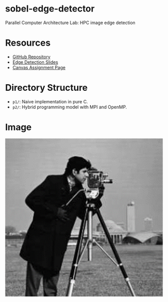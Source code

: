 # sobel-edge-detector
Parallel Computer Architecture Lab: HPC image edge detection

# Resources
- [GitHub Repository](https://github.com/benjamin051000/sobel-edge-detector)
- [Edge Detection Slides](http://www.hlam.ece.ufl.edu/A-EEL6763Spring2023/Labs/Lab4/SobelEdgeDetectorSlides.pdf)
- [Canvas Assignment Page](https://ufl.instructure.com/courses/470409/assignments/5591361)

# Directory Structure
- `p1/`: Naive implementation in pure C.
- `p2/`: Hybrid programming model with MPI and OpenMP. 

# Image 
![input image](image.jpg)
